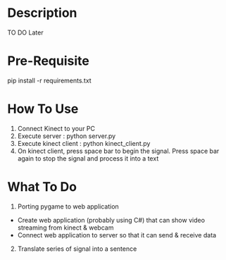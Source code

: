 # Description
TO DO Later

# Pre-Requisite
pip install -r requirements.txt

# How To Use
1. Connect Kinect to your PC
2. Execute server : python server.py
3. Execute kinect client : python kinect_client.py
4. On kinect client, press space bar to begin the signal. Press space bar again to stop the signal and process it into a text

# What To Do
1. Porting pygame to web application
  - Create web application (probably using C#) that can show video streaming from kinect & webcam
  - Connect web application to server so that it can send & receive data
2. Translate series of signal into a sentence
